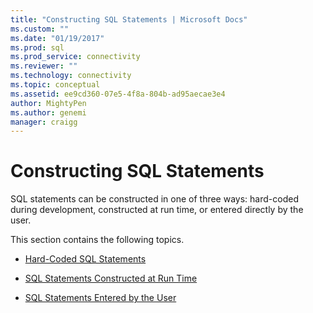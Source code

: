 ```yaml
---
title: "Constructing SQL Statements | Microsoft Docs"
ms.custom: ""
ms.date: "01/19/2017"
ms.prod: sql
ms.prod_service: connectivity
ms.reviewer: ""
ms.technology: connectivity
ms.topic: conceptual
ms.assetid: ee9cd360-07e5-4f8a-804b-ad95aecae3e4
author: MightyPen
ms.author: genemi
manager: craigg
---
```

# Constructing SQL Statements
SQL statements can be constructed in one of three ways: hard-coded during development, constructed at run time, or entered directly by the user.  
  
 This section contains the following topics.  
  
-   [Hard-Coded SQL Statements](../../../odbc/reference/develop-app/hard-coded-sql-statements.md)  
  
-   [SQL Statements Constructed at Run Time](../../../odbc/reference/develop-app/sql-statements-constructed-at-run-time.md)  
  
-   [SQL Statements Entered by the User](../../../odbc/reference/develop-app/sql-statements-entered-by-the-user.md)
